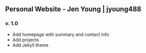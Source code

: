 ## Personal Website - Jen Young | jyoung488

### v. 1.0

- Add homepage with summary and contact info
- Add projects
- Add Jekyll theme
